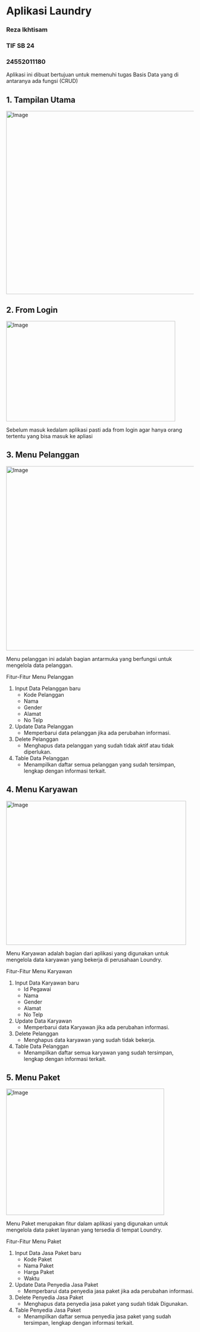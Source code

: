 # Aplikasi Laundry
### <p>Reza Ikhtisam</p>
### <p>TIF SB 24 </p>
### <P>24552011180</P>
<p> Aplikasi ini dibuat bertujuan untuk memenuhi tugas Basis Data yang di antaranya ada fungsi (CRUD)</p>

## 1. Tampilan Utama
<img width="823" height="491" alt="Image" src="https://github.com/user-attachments/assets/5a757f69-396d-4504-b5a1-d9ea420c3110" />

## 2. From Login
<img width="454" height="269" alt="Image" src="https://github.com/user-attachments/assets/7b7b77e9-d830-43c8-93ec-6ff5fccee78c" />
<p>Sebelum masuk kedalam aplikasi pasti ada from login agar hanya orang tertentu yang bisa masuk ke apliasi</p>

## 3. Menu Pelanggan
<img width="547" height="494" alt="Image" src="https://github.com/user-attachments/assets/846096c6-f1f4-4150-8854-9d9d98b9d5e7" />
<p>Menu pelanggan ini adalah bagian antarmuka yang berfungsi untuk mengelola data pelanggan.</p>
Fitur-Fitur Menu Pelanggan

1. Input Data Pelanggan baru
      <ul>
      <li>Kode Pelanggan</li>
      <li> Nama</li>
      <li>Gender</li>
      <li>Alamat</li>
      <li>No Telp</li>
      </ul>
2. Update Data Pelanggan
      <ul>
        <li>Memperbarui data pelanggan jika ada perubahan informasi.</li>
      </ul>
3. Delete Pelanggan
      <ul>
        <li>Menghapus data pelanggan yang sudah tidak aktif atau tidak diperlukan.</li>
      </ul>
4. Table Data Pelanggan
      <ul>
        <li>Menampilkan daftar semua pelanggan yang sudah tersimpan, lengkap dengan informasi terkait.</li>
      </ul>
## 4. Menu Karyawan
<img width="483" height="386" alt="Image" src="https://github.com/user-attachments/assets/532fd6ba-474a-4a9b-adc7-2feb40776db2" />
<p>Menu Karyawan adalah bagian dari aplikasi yang digunakan untuk mengelola data karyawan yang bekerja di perusahaan Loundry.</p>
Fitur-Fitur Menu Karyawan

1. Input Data Karyawan baru
      <ul>
      <li>Id Pegawai</li>
      <li> Nama</li>
      <li>Gender</li>
      <li>Alamat</li>
      <li>No Telp</li>
      </ul>
2. Update Data Karyawan
      <ul>
        <li>Memperbarui data Karyawan jika ada perubahan informasi.</li>
      </ul>
3. Delete Pelanggan
      <ul>
        <li>Menghapus data karyawan yang sudah tidak bekerja.</li>
      </ul>
4. Table Data Pelanggan
      <ul>
        <li>Menampilkan daftar semua karyawan yang sudah tersimpan, lengkap dengan informasi terkait.</li>
      </ul>
## 5. Menu Paket
<img width="424" height="339" alt="Image" src="https://github.com/user-attachments/assets/6256f266-101f-48de-8ff7-e8fd6cc1b673" />
<p>Menu Paket merupakan fitur dalam aplikasi yang digunakan untuk mengelola data paket layanan yang tersedia di tempat Loundry.</p>
Fitur-Fitur Menu Paket

1. Input Data Jasa Paket baru
      <ul>
      <li>Kode Paket</li>
      <li> Nama Paket</li>
      <li>Harga Paket</li>
      <li>Waktu</li>
      </ul>
2. Update Data Penyedia Jasa Paket
      <ul>
        <li>Memperbarui data penyedia jasa paket jika ada perubahan informasi.</li>
      </ul>
3. Delete Penyedia Jasa Paket
      <ul>
        <li>Menghapus data penyedia jasa paket yang sudah tidak Digunakan.</li>
      </ul>
4. Table Penyedia Jasa Paket
      <ul>
        <li>Menampilkan daftar semua penyedia jasa paket yang sudah tersimpan, lengkap dengan informasi terkait.</li>
      </ul>
